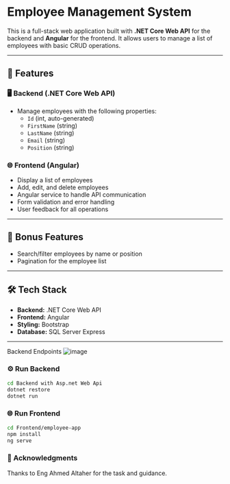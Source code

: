 # Employee Management System

This is a full-stack web application built with **.NET Core Web API** for the backend and **Angular** for the frontend. It allows users to manage a list of employees with basic CRUD operations.

---

## 🔧 Features

### 🖥️ Backend (.NET Core Web API)

- Manage employees with the following properties:
  - `Id` (int, auto-generated)
  - `FirstName` (string)
  - `LastName` (string)
  - `Email` (string)
  - `Position` (string)


### 🌐 Frontend (Angular)

- Display a list of employees
- Add, edit, and delete employees
- Angular service to handle API communication
- Form validation and error handling
- User feedback for all operations
---

## 🚀 Bonus Features

- Search/filter employees by name or position
- Pagination for the employee list
---

## 🛠️ Tech Stack

- **Backend:** .NET Core Web API
- **Frontend:** Angular
- **Styling:**  Bootstrap
- **Database:** SQL Server Express 

---
Backend Endpoints 
![image](https://github.com/user-attachments/assets/ca14f4c1-0ee3-43bd-ae9b-c04550b667b2)

### ⚙️ Run Backend

```bash
cd Backend with Asp.net Web Api
dotnet restore
dotnet run
```

### 🌐 Run Frontend
```bash
cd Frontend/employee-app
npm install
ng serve
```
### 🤝 Acknowledgments
Thanks to Eng Ahmed Altaher for the task and guidance.
